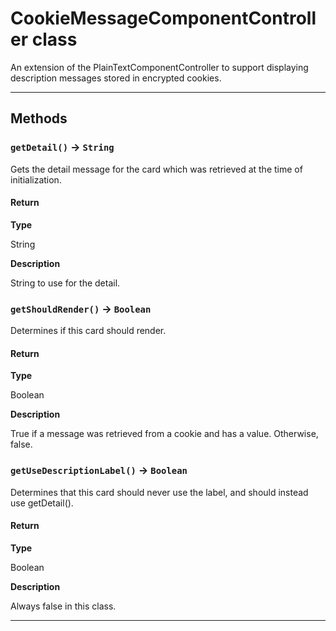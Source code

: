 # CookieMessageComponentController class

An extension of the PlainTextComponentController to support displaying description messages stored in encrypted cookies.

---
## Methods
### `getDetail()` → `String`

Gets the detail message for the card which was retrieved at the time of initialization.

#### Return

**Type**

String

**Description**

String to use for the detail.

### `getShouldRender()` → `Boolean`

Determines if this card should render.

#### Return

**Type**

Boolean

**Description**

True if a message was retrieved from a cookie and has a value. Otherwise, false.

### `getUseDescriptionLabel()` → `Boolean`

Determines that this card should never use the label, and should instead use getDetail().

#### Return

**Type**

Boolean

**Description**

Always false in this class.

---
